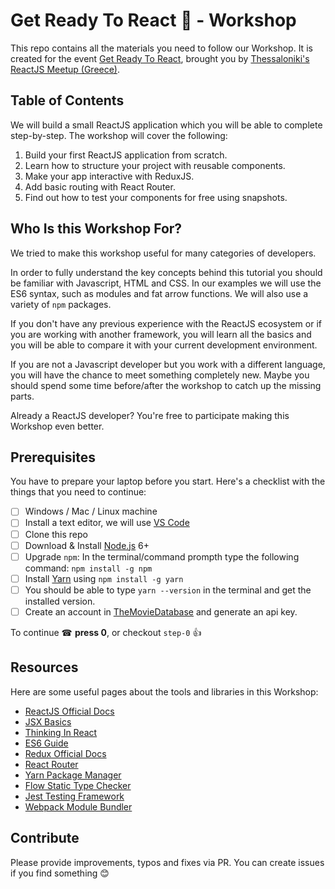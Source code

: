 # Get Ready To React 🚀 - Workshop
This repo contains all the materials you need to follow our Workshop. It is created for the event [Get Ready To React](https://www.meetup.com/Thessaloniki-ReactJS-Meetup/events/240216476/), brought you by [Thessaloniki's ReactJS Meetup (Greece)](http://skgreactjs.com).

## Table of Contents
We will build a small ReactJS application which you will be able to complete step-by-step. The workshop will cover the following:

1. Build your first ReactJS application from scratch.
1. Learn how to structure your project with reusable components.
1. Make your app interactive with ReduxJS.
1. Add basic routing with React Router.
1. Find out how to test your components for free using snapshots.

## Who Is this Workshop For? 
We tried to make this workshop useful for many categories of developers. 

In order to fully understand the key concepts behind this tutorial you should be familiar with Javascript, HTML and CSS. In our examples we will use the ES6 syntax, such as modules and fat arrow functions. We will also use a variety of `npm` packages.

If you don't have any previous experience with the ReactJS ecosystem or if you are working with another framework, you will learn all the basics and you will be able to compare it with your current development environment.

If you are not a Javascript developer but you work with a different language, you will have the chance to meet something completely new. Maybe you should spend some time before/after the workshop to catch up the missing parts.

Already a ReactJS developer? You're free to participate making this Workshop even better. 

## Prerequisites
You have to prepare your laptop before you start. Here's a checklist with the things that you need to continue:

- [ ] Windows / Mac / Linux machine
- [ ] Install a text editor, we will use [VS Code](https://code.visualstudio.com/)
- [ ] Clone this repo
- [ ] Download & Install [Node.js](https://nodejs.org/en/download/) 6+
- [ ] Upgrade `npm`:
In the terminal/command prompth type the following command: `npm install -g npm`
- [ ] Install [Yarn](https://yarnpkg.com/en/docs/install) using `npm install -g yarn`
- [ ] You should be able to type `yarn --version` in the terminal and get the installed version.
- [ ] Create an account in [TheMovieDatabase](https://www.themoviedb.org) and generate an api key.

To continue ☎ **press 0**, or checkout `step-0` 👍

## Resources
Here are some useful pages about the tools and libraries in this Workshop:

- [ReactJS Official Docs](https://facebook.github.io/react/docs/hello-world.html)
- [JSX Basics](http://buildwithreact.com/tutorial/jsx)
- [Thinking In React](https://facebook.github.io/react/docs/thinking-in-react.html)
- [ES6 Guide](https://mrzepinski.gitbooks.io/es6-guide/content/)
- [Redux Official Docs](http://redux.js.org/)
- [React Router](https://reacttraining.com/react-router/)
- [Yarn Package Manager](https://yarnpkg.com/en/)
- [Flow Static Type Checker](https://flow.org/)
- [Jest Testing Framework](https://facebook.github.io/jest/)
- [Webpack Module Bundler](https://webpack.github.io/)

## Contribute
Please provide improvements, typos and fixes via PR. You can create issues if you find something 😊
